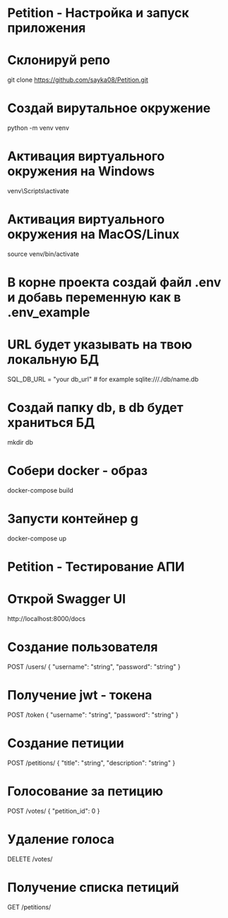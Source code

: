 # Petition - Настройка и запуск приложения

# Склонируй репо

git clone https://github.com/sayka08/Petition.git

# Создай вирутальное окружение

python -m venv venv

# Активация виртуального окружения на Windows

venv\Scripts\activate

# Активация виртуального окружения на MacOS/Linux

source venv/bin/activate

# В корне проекта создай файл .env и добавь переменную как в .env_example

# URL будет указывать на твою локальную БД

SQL_DB_URL = "your db_url" # for example sqlite:///./db/name.db

# Создай папку db, в db будет храниться БД

mkdir db

# Собери docker - образ

docker-compose build

# Запусти контейнер g

docker-compose up

# Petition - Тестирование АПИ

# Открой Swagger UI

http://localhost:8000/docs

<!--
Инструкция по тестированию АПИ в Сваггере: на каждом эндпоинте есть кнопка
"Try it out" необходимо нажимать на нее, а далее подставлять значения в поля
и нажимать на кнопку ниже Execute, тем самым отправляется запрос, ниже можем увидеть
респонс на запрос в виде статус кода, заголовков и самого тела ответа
-->

# Создание пользователя

POST /users/
{
"username": "string",
"password": "string"
}

<!--
поле username имеет признак unique, при попытке добавления пользователя
с одинаковым username сервер отдаст ошибкой 500 Internal Server Error
-->

# Получение jwt - токена

POST /token
{
"username": "string",
"password": "string"
}

<!--
получение токена происходит только по зарегистрированным пользователям,
то есть сначала необходимо создать пользователя, а затем использовать данные
для получения токена который будет приходить в access_token,
иначе пользователь получачет 401 ошибку Unauthorized
и ответ "Invalid credentials"
-->

# Создание петиции

POST /petitions/
{
"title": "string",
"description": "string"
}

<!--
в ответе на запрос ожидаем получить ответ
{
  "title": "string",
  "description": "string",
  "id": 0,
  "votes_count": 0,
  "created_at": "2024-11-11T13:58:42.900Z"
}
-->

# Голосование за петицию

POST /votes/
{
"petition_id": 0
}

<!--
эндпоинт post /votes/ требует аутентификации в виде отправки токена
при первом запросе, ниже под эндпоинтом отобразится форма ввода токена
с name равным token где необходимо ввести токен полученный по /token
-->

# Удаление голоса

DELETE /votes/

<!--
эндпоинт delete /votes/ требует аутентификации в виде отправки токена
при запросе, ниже под эндпоинтом отобразится форма ввода токена
с name равным token где необходимо ввести токен полученный по /token,
также отобразится форма petition_id в которой необходимо ввести int значение
в виде айди петиции которой мы хотим удалить, также при попытке удалить чужой голос
пользователю ответят 404 ошибкой Not Found
"Vote not found for this user"
-->

# Получение списка петиций

GET /petitions/

<!--
в получении петиций реализована пагинация в виде skip (page) и limit,
т.е каждый page (по дефолту 1 page по индексу) имеет limit (по дефолту 2 петиции),
условно мы хотим получить все петиции (page=0 and limit=100),
также реализована фильтрация по title петиции, вводим title петиции
и получаем все петиции с данным title, также реализована сортировка,
можем сортировать по дате создания петиции (created_at) и по количеству голосов петиции
(votes_count), направление сортировки задается в возврастающем и убывающем (asc и desc),
в ответе на гет запрос ожидаем получить список петиций
-->
